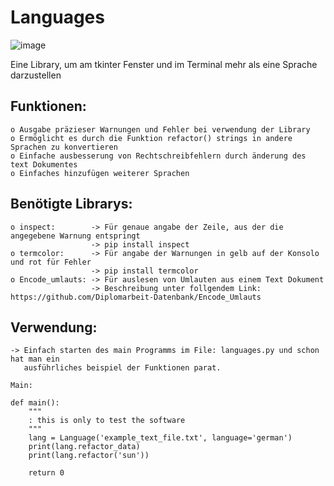 # Languages
![image](https://user-images.githubusercontent.com/87471423/127837904-aa31c64f-ab59-4ca8-aef3-01c12f8b5212.png)



Eine Library, um am tkinter Fenster und im Terminal mehr als eine Sprache darzustellen

## Funktionen:
    o Ausgabe präzieser Warnungen und Fehler bei verwendung der Library
    o Ermöglicht es durch die Funktion refactor() strings in andere Sprachen zu konvertieren
    o Einfache ausbesserung von Rechtschreibfehlern durch änderung des text Dokumentes
    o Einfaches hinzufügen weiterer Sprachen

## Benötigte Librarys:
    o inspect:        -> Für genaue angabe der Zeile, aus der die angegebene Warnung entspringt
                      -> pip install inspect
    o termcolor:      -> Für angabe der Warnungen in gelb auf der Konsolo und rot für Fehler
                      -> pip install termcolor
    o Encode_umlauts: -> Für auslesen von Umlauten aus einem Text Dokument
                      -> Beschreibung unter follgendem Link: https://github.com/Diplomarbeit-Datenbank/Encode_Umlauts

## Verwendung:
    -> Einfach starten des main Programms im File: languages.py und schon hat man ein
       ausführliches beispiel der Funktionen parat.
    
    Main:
    
    def main():
        """
        : this is only to test the software
        """
        lang = Language('example_text_file.txt', language='german')
        print(lang.refactor_data)
        print(lang.refactor('sun'))

        return 0
    
                      
    
